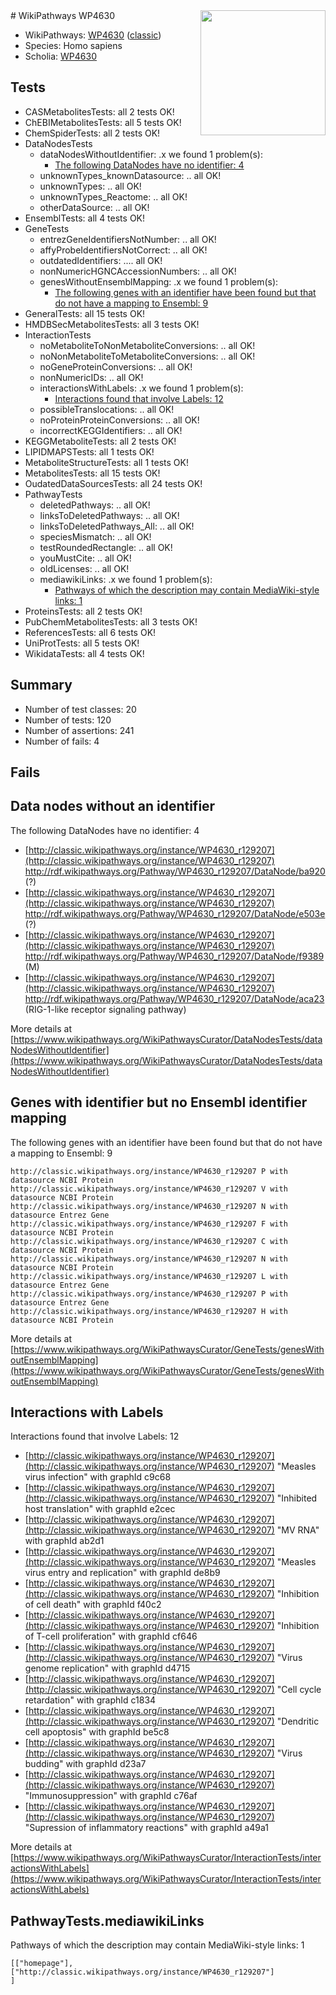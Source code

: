 <img style="float: right; width: 200px" src="https://upload.wikimedia.org/wikipedia/commons/thumb/8/83/Wplogo_with_text_500.png/640px-Wplogo_with_text_500.png" />
# WikiPathways WP4630

* WikiPathways: [WP4630](https://wikipathways.org/pathways/WP4630) ([classic](https://classic.wikipathways.org/instance/WP4630))
* Species: Homo sapiens
* Scholia: [WP4630](https://scholia.toolforge.org/wikipathways/WP4630)
## Tests
* CASMetabolitesTests: all 2 tests OK!
* ChEBIMetabolitesTests: all 5 tests OK!
* ChemSpiderTests: all 2 tests OK!
* DataNodesTests
    * dataNodesWithoutIdentifier: .x we found 1 problem(s):
        * [The following DataNodes have no identifier: 4](#d2d32fa3)
    * unknownTypes_knownDatasource: .. all OK!
    * unknownTypes: .. all OK!
    * unknownTypes_Reactome: .. all OK!
    * otherDataSource: .. all OK!
* EnsemblTests: all 4 tests OK!
* GeneTests
    * entrezGeneIdentifiersNotNumber: .. all OK!
    * affyProbeIdentifiersNotCorrect: .. all OK!
    * outdatedIdentifiers: .... all OK!
    * nonNumericHGNCAccessionNumbers: .. all OK!
    * genesWithoutEnsemblMapping: .x we found 1 problem(s):
        * [The following genes with an identifier have been found but that do not have a mapping to Ensembl: 9](#40286d8b)
* GeneralTests: all 15 tests OK!
* HMDBSecMetabolitesTests: all 3 tests OK!
* InteractionTests
    * noMetaboliteToNonMetaboliteConversions: .. all OK!
    * noNonMetaboliteToMetaboliteConversions: .. all OK!
    * noGeneProteinConversions: .. all OK!
    * nonNumericIDs: .. all OK!
    * interactionsWithLabels: .x we found 1 problem(s):
        * [Interactions found that involve Labels: 12](#fe97a8ba)
    * possibleTranslocations: .. all OK!
    * noProteinProteinConversions: .. all OK!
    * incorrectKEGGIdentifiers: .. all OK!
* KEGGMetaboliteTests: all 2 tests OK!
* LIPIDMAPSTests: all 1 tests OK!
* MetaboliteStructureTests: all 1 tests OK!
* MetabolitesTests: all 15 tests OK!
* OudatedDataSourcesTests: all 24 tests OK!
* PathwayTests
    * deletedPathways: .. all OK!
    * linksToDeletedPathways: .. all OK!
    * linksToDeletedPathways_All: .. all OK!
    * speciesMismatch: .. all OK!
    * testRoundedRectangle: .. all OK!
    * youMustCite: .. all OK!
    * oldLicenses: .. all OK!
    * mediawikiLinks: .x we found 1 problem(s):
        * [Pathways of which the description may contain MediaWiki-style links: 1](#da69cf45)
* ProteinsTests: all 2 tests OK!
* PubChemMetabolitesTests: all 3 tests OK!
* ReferencesTests: all 6 tests OK!
* UniProtTests: all 5 tests OK!
* WikidataTests: all 4 tests OK!


## Summary

* Number of test classes: 20
* Number of tests: 120
* Number of assertions: 241
* Number of fails: 4

## Fails

<a name="d2d32fa3" />

## Data nodes without an identifier

The following DataNodes have no identifier: 4

* [http://classic.wikipathways.org/instance/WP4630_r129207](http://classic.wikipathways.org/instance/WP4630_r129207) http://rdf.wikipathways.org/Pathway/WP4630_r129207/DataNode/ba920 (?)
* [http://classic.wikipathways.org/instance/WP4630_r129207](http://classic.wikipathways.org/instance/WP4630_r129207) http://rdf.wikipathways.org/Pathway/WP4630_r129207/DataNode/e503e (?)
* [http://classic.wikipathways.org/instance/WP4630_r129207](http://classic.wikipathways.org/instance/WP4630_r129207) http://rdf.wikipathways.org/Pathway/WP4630_r129207/DataNode/f9389 (M)
* [http://classic.wikipathways.org/instance/WP4630_r129207](http://classic.wikipathways.org/instance/WP4630_r129207) http://rdf.wikipathways.org/Pathway/WP4630_r129207/DataNode/aca23 (RIG-1-like receptor
signaling pathway)


More details at [https://www.wikipathways.org/WikiPathwaysCurator/DataNodesTests/dataNodesWithoutIdentifier](https://www.wikipathways.org/WikiPathwaysCurator/DataNodesTests/dataNodesWithoutIdentifier)

<a name="40286d8b" />

## Genes with identifier but no Ensembl identifier mapping

The following genes with an identifier have been found but that do not have a mapping to Ensembl: 9
```
http://classic.wikipathways.org/instance/WP4630_r129207 P with datasource NCBI Protein
http://classic.wikipathways.org/instance/WP4630_r129207 V with datasource NCBI Protein
http://classic.wikipathways.org/instance/WP4630_r129207 N with datasource Entrez Gene
http://classic.wikipathways.org/instance/WP4630_r129207 F with datasource NCBI Protein
http://classic.wikipathways.org/instance/WP4630_r129207 C with datasource NCBI Protein
http://classic.wikipathways.org/instance/WP4630_r129207 N with datasource NCBI Protein
http://classic.wikipathways.org/instance/WP4630_r129207 L with datasource Entrez Gene
http://classic.wikipathways.org/instance/WP4630_r129207 P with datasource Entrez Gene
http://classic.wikipathways.org/instance/WP4630_r129207 H with datasource NCBI Protein
```

More details at [https://www.wikipathways.org/WikiPathwaysCurator/GeneTests/genesWithoutEnsemblMapping](https://www.wikipathways.org/WikiPathwaysCurator/GeneTests/genesWithoutEnsemblMapping)

<a name="fe97a8ba" />

## Interactions with Labels

Interactions found that involve Labels: 12

* [http://classic.wikipathways.org/instance/WP4630_r129207](http://classic.wikipathways.org/instance/WP4630_r129207) "Measles virus
infection" with graphId c9c68
* [http://classic.wikipathways.org/instance/WP4630_r129207](http://classic.wikipathways.org/instance/WP4630_r129207) "Inhibited host 
translation" with graphId e2cec
* [http://classic.wikipathways.org/instance/WP4630_r129207](http://classic.wikipathways.org/instance/WP4630_r129207) "MV RNA" with graphId ab2d1
* [http://classic.wikipathways.org/instance/WP4630_r129207](http://classic.wikipathways.org/instance/WP4630_r129207) "Measles virus entry
and replication" with graphId de8b9
* [http://classic.wikipathways.org/instance/WP4630_r129207](http://classic.wikipathways.org/instance/WP4630_r129207) "Inhibition of cell death" with graphId f40c2
* [http://classic.wikipathways.org/instance/WP4630_r129207](http://classic.wikipathways.org/instance/WP4630_r129207) "Inhibition of T-cell 
proliferation" with graphId cf646
* [http://classic.wikipathways.org/instance/WP4630_r129207](http://classic.wikipathways.org/instance/WP4630_r129207) "Virus genome 
replication" with graphId d4715
* [http://classic.wikipathways.org/instance/WP4630_r129207](http://classic.wikipathways.org/instance/WP4630_r129207) "Cell cycle retardation" with graphId c1834
* [http://classic.wikipathways.org/instance/WP4630_r129207](http://classic.wikipathways.org/instance/WP4630_r129207) "Dendritic cell
apoptosis" with graphId be5c8
* [http://classic.wikipathways.org/instance/WP4630_r129207](http://classic.wikipathways.org/instance/WP4630_r129207) "Virus budding" with graphId d23a7
* [http://classic.wikipathways.org/instance/WP4630_r129207](http://classic.wikipathways.org/instance/WP4630_r129207) "Immunosuppression" with graphId c76af
* [http://classic.wikipathways.org/instance/WP4630_r129207](http://classic.wikipathways.org/instance/WP4630_r129207) "Supression of 
inflammatory reactions" with graphId a49a1


More details at [https://www.wikipathways.org/WikiPathwaysCurator/InteractionTests/interactionsWithLabels](https://www.wikipathways.org/WikiPathwaysCurator/InteractionTests/interactionsWithLabels)

<a name="da69cf45" />

## PathwayTests.mediawikiLinks

Pathways of which the description may contain MediaWiki-style links: 1
```
[["homepage"],
["http://classic.wikipathways.org/instance/WP4630_r129207"]
]
```

